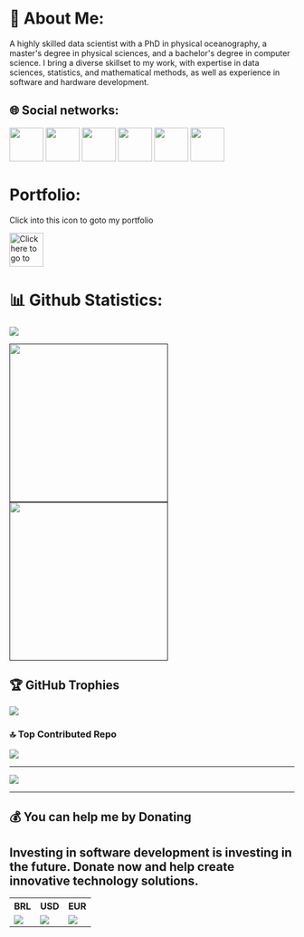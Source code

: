   
# 💫 About Me:
A highly skilled data scientist with a PhD in physical oceanography, a master's degree in physical sciences, and a bachelor's degree in computer science. I bring a diverse skillset to my work, with expertise in data sciences, statistics, and mathematical methods, as well as experience in software and hardware development.


## 🌐 Social networks:
[<img src="https://upload.wikimedia.org/wikipedia/commons/thumb/e/e9/Linkedin_icon.svg/120px-Linkedin_icon.svg.png?20110609134306" width=60px Height=60px/>](https://www.linkedin.com/in/humbertolvarona/) [<img src="https://upload.wikimedia.org/wikipedia/commons/thumb/6/60/Orcid.png/120px-Orcid.png?20220924160023" width60px Height=60px/>](https://orcid.org/0000-0001-7405-4827) [<img src="https://upload.wikimedia.org/wikipedia/commons/thumb/5/5e/ResearchGate_icon_SVG.svg/240px-ResearchGate_icon_SVG.svg.png" width=60px Height=60px/>](https://www.researchgate.net/profile/Humberto-Varona-Gonzalez) [<img src="[https://d4.alternativeto.net/mwdqL5rzsWH8QOT2a3oQ0VrgwtuUhMPTk5i2klKJy-o/rs:fill:140:140:0/g:ce:0:0/YWJzOi8vZGlzdC9pY29ucy9nb29nbGUtc2Nob2xhcl8xODAwMDEucG5n.png](https://cdn-1.webcatalog.io/catalog/google-scholar/google-scholar-social-preview.png?v=1714774549011)" width=60px Height=60px/>](https://scholar.google.com/citations?view_op=list_works&hl=pt-BR&hl=pt-BR&user=QOQCC6AAAAAJ&pagesize=80) [<img src="https://ppghp.unespar.edu.br/imagens/plataforma-lattes-logo.jpg/@@images/e29e9c29-a848-4a8f-a2a5-c16b980326ae.jpeg" width=60px Height=60px/>](http://lattes.cnpq.br/5539248937185854) [<img src="https://cdn4.iconfinder.com/data/icons/logos-and-brands/512/97_Docker_logo_logos-64.png" width=60px Height=60px/>](https://hub.docker.com/u/humbertovarona)

# Portfolio:

Click into this icon to goto my portfolio 

[<img src="https://img.icons8.com/?size=512&id=naDnVpQ3BNkR&format=png" width=60px Height=60px alt="Click here to go to my portfolio"/>](https://github.com/humbertovarona/Portfolio)

# 📊 Github Statistics:
![](https://github-readme-streak-stats.herokuapp.com/?user=humbertovarona&theme=dark&hide_border=false)</br>

<div>
<a href=""><img lign="center" height="280em" src="https://github-readme-stats.vercel.app/api?username=humbertovarona&theme=dark&hide_border=false&include_all_commits=false&count_private=false"/></a> <a href=""><img lign="center" height="280em" src="https://github-readme-stats.vercel.app/api/top-langs/?username=humbertovarona&langs_count=20&theme=dark&hide_border=false&include_all_commits=false&count_private=false&size_weight=0.5&count_weight=0.5&layout=compact"/></a>
</div>


## 🏆 GitHub Trophies
![](https://github-profile-trophy.vercel.app/?username=humbertovarona&theme=onedark&margin-w=15&margin-h=15&row=2&column=4)

### 🔝 Top Contributed Repo
![](https://github-contributor-stats.vercel.app/api?username=humbertovarona&limit=5&theme=dark&combine_all_yearly_contributions=true)

---
[![](https://visitcount.itsvg.in/api?id=humbertovarona&icon=0&color=0)](https://visitcount.itsvg.in)

---
## 💰 You can help me by Donating

## Investing in software development is investing in the future. Donate now and help create innovative technology solutions.

<table style="width:100%">
  <tr>
    <th>BRL</th>
    <th>USD</th>
    <th>EUR</th>
  </tr>
  <tr>
    <td>
    <a href="https://www.paypal.com/donate/?hosted_button_id=STQ277FZRQ8FY"><img align="center" src="https://img.shields.io/badge/PayPal-00457C?style=for-the-badge&logo=paypal&logoColor=white"/></a>
    </td>
    <td>
    <a href="https://www.paypal.com/donate/?hosted_button_id=KZCDJCK75QTPS"><img align="center" src="https://img.shields.io/badge/PayPal-00457C?style=for-the-badge&logo=paypal&logoColor=white"/></a>
    </td>
    <td>
    <a href="https://www.paypal.com/donate/?hosted_button_id=XU5K9U6YVFZGY"><img align="center" src="https://img.shields.io/badge/PayPal-00457C?style=for-the-badge&logo=paypal&logoColor=white"/></a>
    </td>
  </tr>
</table>


<!-- Proudly created with GPRM ( https://gprm.itsvg.in ) -->
